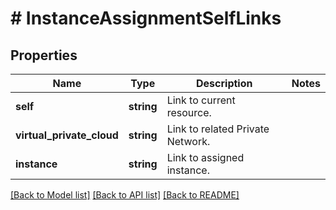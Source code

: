 # # InstanceAssignmentSelfLinks

## Properties

Name | Type | Description | Notes
------------ | ------------- | ------------- | -------------
**self** | **string** | Link to current resource. |
**virtual_private_cloud** | **string** | Link to related Private Network. |
**instance** | **string** | Link to assigned instance. |

[[Back to Model list]](../../README.md#models) [[Back to API list]](../../README.md#endpoints) [[Back to README]](../../README.md)
